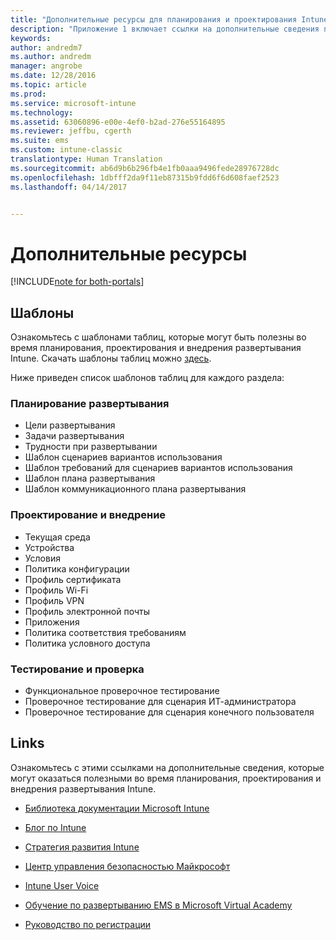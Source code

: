 ```yaml
---
title: "Дополнительные ресурсы для планирования и проектирования Intune | Документы Майкрософт"
description: "Приложение 1 включает ссылки на дополнительные сведения по Intune, которые могут оказаться полезными во время планирования и внедрения развертывания Intune."
keywords: 
author: andredm7
ms.author: andredm
manager: angrobe
ms.date: 12/28/2016
ms.topic: article
ms.prod: 
ms.service: microsoft-intune
ms.technology: 
ms.assetid: 63060896-e00e-4ef0-b2ad-276e55164895
ms.reviewer: jeffbu, cgerth
ms.suite: ems
ms.custom: intune-classic
translationtype: Human Translation
ms.sourcegitcommit: ab6d9b6b296fb4e1fb0aaa9496fede28976728dc
ms.openlocfilehash: 1dbfff2da9f11eb87315b9fdd6f6d608faef2523
ms.lasthandoff: 04/14/2017


---
```


# <a name="additional-resources"></a>Дополнительные ресурсы

[!INCLUDE[note for both-portals](../includes/note-for-both-portals.md)]

## <a name="templates"></a>Шаблоны

Ознакомьтесь с шаблонами таблиц, которые могут быть полезны во время планирования, проектирования и внедрения развертывания Intune. Скачать шаблоны таблиц можно [здесь](https://gallery.technet.microsoft.com/Intune-deployment-planning-fae156c2?redir=0).

Ниже приведен список шаблонов таблиц для каждого раздела:

### <a name="deployment-planning"></a>Планирование развертывания

- Цели развертывания
- Задачи развертывания
- Трудности при развертывании
- Шаблон сценариев вариантов использования
- Шаблон требований для сценариев вариантов использования
- Шаблон плана развертывания
- Шаблон коммуникационного плана развертывания

### <a name="design-and-implementation"></a>Проектирование и внедрение

- Текущая среда
- Устройства
- Условия
- Политика конфигурации
- Профиль сертификата
- Профиль Wi-Fi
- Профиль VPN
- Профиль электронной почты
- Приложения
- Политика соответствия требованиям
- Политика условного доступа

### <a name="test-and-validation"></a>Тестирование и проверка

- Функциональное проверочное тестирование
- Проверочное тестирование для сценария ИТ-администратора
- Проверочное тестирование для сценария конечного пользователя

## <a name="links"></a>Links

Ознакомьтесь с этими ссылками на дополнительные сведения, которые могут оказаться полезными во время планирования, проектирования и внедрения развертывания Intune.

-   [Библиотека документации Microsoft Intune](https://docs.microsoft.com/intune/)

-   [Блог по Intune](https://blogs.technet.microsoft.com/enterprisemobility/)

-   [Стратегия развития Intune](https://www.microsoft.com/server-cloud/roadmap/)

-   [Центр управления безопасностью Майкрософт](http://www.microsoft.com/TrustCenter/default.aspx)

-   [Intune User Voice](http://microsoftintune.uservoice.com/)

-   [Обучение по развертыванию EMS в Microsoft Virtual Academy](https://mva.microsoft.com/training-courses/deploying-microsoft-enterprise-mobility-suite-16408?l=wjq9vmwvD_5805996570)

-   [Руководство по регистрации](https://gallery.technet.microsoft.com/Intune-End-User-Enrollment-3a0c9b0c?WT.mc_id=Blog_Intune_General_PCIT)

